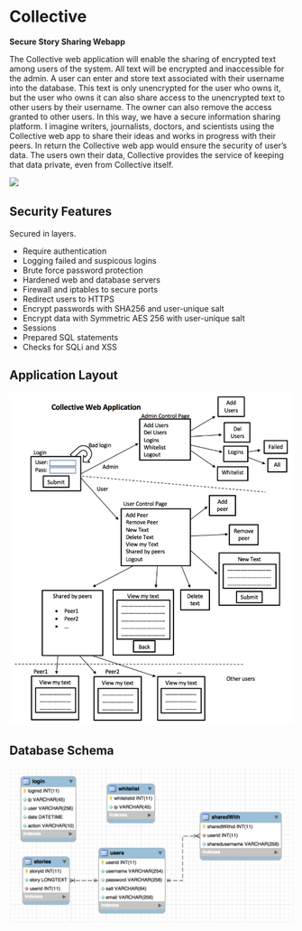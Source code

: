 # Collective
**Secure Story Sharing Webapp**

The Collective web application will enable the sharing of encrypted text among users of the system. All text will be encrypted and inaccessible for the admin. A user can enter and store text associated with their username into the database. This text is only unencrypted for the user who owns it, but the user who owns it can also share access to the unencrypted text to other users by their username. The owner can also remove the access granted to other users. In this way, we have a secure information sharing platform. I imagine writers, journalists, doctors, and scientists using the Collective web app to share their ideas and works in progress with their peers. In return the Collective web app would ensure the security of user’s data. The users own their data, Collective provides the service of keeping that data private, even from Collective itself.

<img src="img/Admin_Adding_Users" width="700">

## Security Features

Secured in layers.
  + Require authentication
  + Logging failed and suspicous logins
  + Brute force password protection
  + Hardened web and database servers
  + Firewall and iptables to secure ports
  + Redirect users to HTTPS
  + Encrypt passwords with SHA256 and user-unique salt
  + Encrypt data with Symmetric AES 256 with user-unique salt
  + Sessions
  + Prepared SQL statements
  + Checks for SQLi and XSS
  
  
  ## Application Layout
  
  <img src="img/17.png" width="700">
  
  
  ## Database Schema
  
  <img src="img/18.png" width="700">

